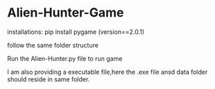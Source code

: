# Alien-Hunter-Game

installations:
pip install pygame  (version==2.0.1)

follow the same folder structure

Run the Alien-Hunter.py file to run game

I am also providing a executable file,here the .exe file ansd data folder should reside in same folder.
